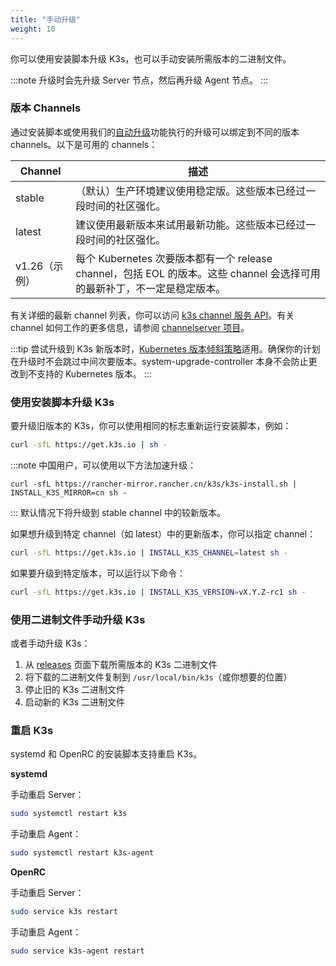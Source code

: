 ```yaml
---
title: "手动升级"
weight: 10
---
```


你可以使用安装脚本升级 K3s，也可以手动安装所需版本的二进制文件。

:::note
升级时会先升级 Server 节点，然后再升级 Agent 节点。
:::

### 版本 Channels

通过安装脚本或使用我们的[自动升级](automated.md)功能执行的升级可以绑定到不同的版本 channels。以下是可用的 channels：

| Channel | 描述 |
|----------------|---------|
| stable | （默认）生产环境建议使用稳定版。这些版本已经过一段时间的社区强化。 |
| latest | 建议使用最新版本来试用最新功能。这些版本已经过一段时间的社区强化。 |
| v1.26（示例） | 每个 Kubernetes 次要版本都有一个 release channel，包括 EOL 的版本。这些 channel 会选择可用的最新补丁，不一定是稳定版本。 |

有关详细的最新 channel 列表，你可以访问 [k3s channel 服务 API](https://update.k3s.io/v1-release/channels)。有关 channel 如何工作的更多信息，请参阅 [channelserver 项目](https://github.com/rancher/channelserver)。

:::tip
尝试升级到 K3s 新版本时，[Kubernetes 版本倾斜策略](https://kubernetes.io/docs/setup/release/version-skew-policy/)适用。确保你的计划在升级时不会跳过中间次要版本。system-upgrade-controller 本身不会防止更改到不支持的 Kubernetes 版本。
:::

### 使用安装脚本升级 K3s

要升级旧版本的 K3s，你可以使用相同的标志重新运行安装脚本，例如：

```sh
curl -sfL https://get.k3s.io | sh -
```

:::note
中国用户，可以使用以下方法加速升级：
```
curl -sfL https://rancher-mirror.rancher.cn/k3s/k3s-install.sh | INSTALL_K3S_MIRROR=cn sh -
```
:::
默认情况下将升级到 stable channel 中的较新版本。

如果想升级到特定 channel（如 latest）中的更新版本，你可以指定 channel：
```sh
curl -sfL https://get.k3s.io | INSTALL_K3S_CHANNEL=latest sh -
```

如果要升级到特定版本，可以运行以下命令：

```sh
curl -sfL https://get.k3s.io | INSTALL_K3S_VERSION=vX.Y.Z-rc1 sh -
```

### 使用二进制文件手动升级 K3s

或者手动升级 K3s：

1. 从 [releases](https://github.com/k3s-io/k3s/releases) 页面下载所需版本的 K3s 二进制文件
2. 将下载的二进制文件复制到 `/usr/local/bin/k3s`（或你想要的位置）
3. 停止旧的 K3s 二进制文件
4. 启动新的 K3s 二进制文件

### 重启 K3s

systemd 和 OpenRC 的安装脚本支持重启 K3s。

**systemd**

手动重启 Server：
```sh
sudo systemctl restart k3s
```

手动重启 Agent：
```sh
sudo systemctl restart k3s-agent
```

**OpenRC**

手动重启 Server：
```sh
sudo service k3s restart
```

手动重启 Agent：
```sh
sudo service k3s-agent restart
```

